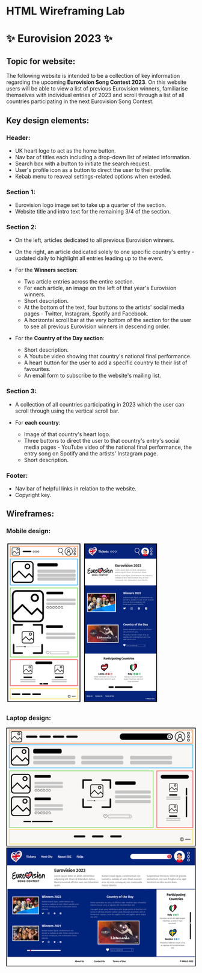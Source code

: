 # HTML Wireframing Lab

# ✨ Eurovision 2023 ✨ 

## Topic for website:

The following website is intended to be a collection of key information regarding the upcoming **Eurovision Song Contest 2023**. On this website users will be able to view a list of previous Eurovision winners, familiarise themselves with individual entries of 2023 and scroll through a list of all countries participating in the next Eurovision Song Contest.

## Key design elements:

### Header:

* UK heart logo to act as the home button.
* Nav bar of titles each including a drop-down list of related information.
* Search box with a button to initiate the search request.
* User's profile icon as a button to direct the user to their profile.
* Kebab menu to reaveal settings-related options when exteded.

### Section 1:

* Eurovision logo image set to take up a quarter of the section.
* Website title and intro text for the remaining 3/4 of the section.

### Section 2:

* On the left, articles dedicated to all previous Eurovision winners. 
* On the right, an article dedicated solely to one specific country's entry - updated daily to highlight all entries leading up to the event.

* For the **Winners section**:
	* Two article entries across the entire section.
	* For each article, an image on the left of that year's Eurovision winners.
	* Short description.
	* At the bottom of the text, four buttons to the artists' social media pages - Twitter, Instagram, Spotify and Facebook.
	* A horizontal scroll bar at the very bottom of the section for the user to see all previous Eurovision winners in descending order.

* For the **Country of the Day section**:
	* Short description.
	* A Youtube video showing that country's national final performance.
	* A heart button for the user to add a specific country to their list of favourites.
	* An email form to subscribe to the website's mailing list.

### Section 3:

* A collection of all countries participating in 2023 which the user can scroll through using the vertical scroll bar.

* For **each country**:
	* 	Image of that country's heart logo. 
	*  Three buttons to direct the user to that country's entry's social media pages - YouTube video of the national final performance, the entry song on Spotify and the artists' Instagram page.
	*  Short description.

### Footer: 

* Nav bar of helpful links in relation to the website.
* Copyright key. 


## Wireframes:

### Mobile design:
<img src="https://github.com/migleambr/html_lab/blob/main/wireframes/WF_mobile.png?raw=true" data-canonical-src="https://github.com/migleambr/html_lab/blob/main/wireframes/WF_mobile.png?raw=true" alt="Website wireframe for mobile" width="200"/>
<img src="https://github.com/migleambr/html_lab/blob/main/wireframes/prototype_mobile.png?raw=true" data-canonical-src="https://github.com/migleambr/html_lab/blob/main/wireframes/WF_mobile.png?raw=true" alt="Website prototype for mobile" width="200"/>

### Laptop design:
<img src="https://github.com/migleambr/html_lab/blob/main/wireframes/WF_desktop.png?raw=true" data-canonical-src="https://github.com/migleambr/html_lab/blob/main/wireframes/WF_desktop.png?raw=true" alt="Website wireframe for laptop"/>
<img src="https://github.com/migleambr/html_lab/blob/main/wireframes/prototype_desktop.png?raw=true" data-canonical-src="https://github.com/migleambr/html_lab/blob/main/wireframes/prototype_desktop.png?raw=true" alt="Website prototype for laptop"/>


